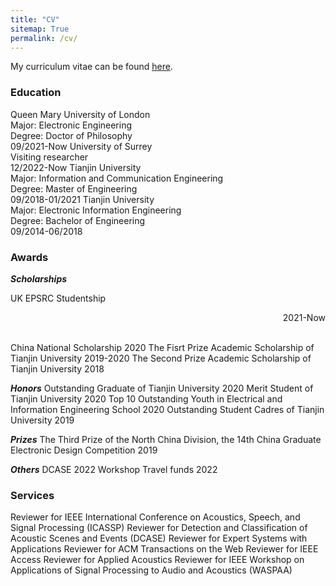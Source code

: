 ```yaml
---
title: "CV"
sitemap: True
permalink: /cv/
---
```

My curriculum vitae can be found [here](./assets/images/CV_Jinhua.pdf).
### Education
Queen Mary University of London                                <br>Major: Electronic Engineering<br>Degree: Doctor of Philosophy                         <br>09/2021-Now
University of Surrey<br>Visiting researcher                                                                                                              <br>12/2022-Now
Tianjin University                                           <br>Major: Information and Communication Engineering<br>Degree: Master of Engineering   <br>09/2018-01/2021
Tianjin University                                           <br>Major: Electronic Information Engineering<br>Degree: Bachelor of Engineering        <br>09/2014-06/2018


### Awards

***Scholarships***
<p align="left">UK EPSRC Studentship</p> <p align="right">2021-Now</p> <br>
China National Scholarship                                                                          2020
The Fisrt Prize Academic Scholarship of Tianjin University                                     2019-2020
The Second Prize Academic Scholarship of Tianjin University                                         2018

***Honors***
Outstanding Graduate of Tianjin University                                                          2020
Merit Student of Tianjin University                                                                 2020
Top 10 Outstanding Youth in Electrical and Information Engineering School                           2020
Outstanding Student Cadres of Tianjin University                                                    2019

***Prizes***
The Third Prize of the North China Division, the 14th China Graduate Electronic Design Competition  2019

***Others***
DCASE 2022 Workshop Travel funds                                                                    2022


### Services<br>
Reviewer for IEEE International Conference on Acoustics, Speech, and Signal Processing (ICASSP)
Reviewer for Detection and Classification of Acoustic Scenes and Events (DCASE)
Reviewer for Expert Systems with Applications
Reviewer for ACM Transactions on the Web
Reviewer for IEEE Access
Reviewer for Applied Acoustics
Reviewer for IEEE Workshop on Applications of Signal Processing to Audio and Acoustics (WASPAA)

